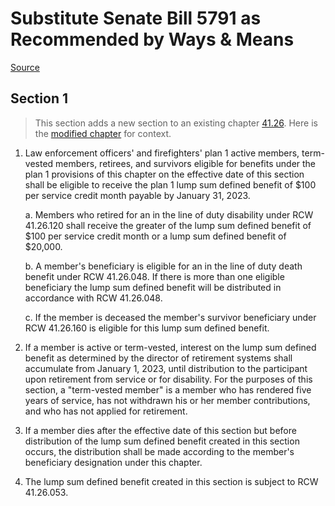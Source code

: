 # Substitute Senate Bill 5791 as Recommended by Ways & Means

[Source](http://lawfilesext.leg.wa.gov/biennium/2021-22/Pdf/Bills/Senate%20Bills/5791-S.pdf)
## Section 1
> This section adds a new section to an existing chapter [41.26](/rcw/41_public_employment_civil_service_and_pensions/41.26_law_enforcement_officers_and_firefighters_retirement_system.md). Here is the [modified chapter](rcw/41_public_employment_civil_service_and_pensions/41.26_law_enforcement_officers_and_firefighters_retirement_system.md) for context.

1. Law enforcement officers' and firefighters' plan 1 active members, term-vested members, retirees, and survivors eligible for benefits under the plan 1 provisions of this chapter on the effective date of this section shall be eligible to receive the plan 1 lump sum defined benefit of $100 per service credit month payable by January 31, 2023.

    a. Members who retired for an in the line of duty disability under RCW 41.26.120 shall receive the greater of the lump sum defined benefit of $100 per service credit month or a lump sum defined benefit of $20,000.

    b. A member's beneficiary is eligible for an in the line of duty death benefit under RCW 41.26.048. If there is more than one eligible beneficiary the lump sum defined benefit will be distributed in accordance with RCW 41.26.048.

    c. If the member is deceased the member's survivor beneficiary under RCW 41.26.160 is eligible for this lump sum defined benefit.

2. If a member is active or term-vested, interest on the lump sum defined benefit as determined by the director of retirement systems shall accumulate from January 1, 2023, until distribution to the participant upon retirement from service or for disability. For the purposes of this section, a "term-vested member" is a member who has rendered five years of service, has not withdrawn his or her member contributions, and who has not applied for retirement.

3. If a member dies after the effective date of this section but before distribution of the lump sum defined benefit created in this section occurs, the distribution shall be made according to the member's beneficiary designation under this chapter.

4. The lump sum defined benefit created in this section is subject to RCW 41.26.053.


